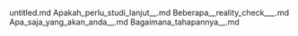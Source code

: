 untitled.md
Apakah_perlu_studi_lanjut__.md
Beberapa__reality_check___.md
Apa_saja_yang_akan_anda__.md
Bagaimana_tahapannya__.md
